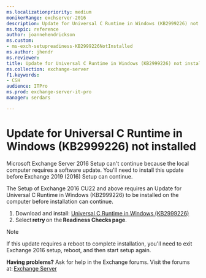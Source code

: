 ```yaml
---
ms.localizationpriority: medium
monikerRange: exchserver-2016
description: Update for Universal C Runtime in Windows (KB2999226) not installed  
ms.topic: reference
author: joannehendrickson
ms.custom:
- ms-exch-setupreadiness-KB2999226NotInstalled
ms.author: jhendr
ms.reviewer: 
title: Update for Universal C Runtime in Windows (KB2999226) not installed   
ms.collection: exchange-server
f1.keywords:
- CSH
audience: ITPro
ms.prod: exchange-server-it-pro
manager: serdars

---
```

# Update for Universal C Runtime in Windows (KB2999226) not installed  

Microsoft Exchange Server 2016 Setup can't continue because the local computer requires a software update. You'll need to install this update before Exchange 2019 (2016) Setup can continue. 

The Setup of Exchange 2016 CU22 and above requires an Update for Universal C Runtime in Windows (KB2999226) to be installed on the computer before installation can continue. 

1. Download and install: [Universal C Runtime in Windows (KB2999226)](https://support.microsoft.com/en-us/topic/update-for-universal-c-runtime-in-windows-c0514201-7fe6-95a3-b0a5-287930f3560c)  
2. Select **retry** on the **Readiness Checks page**.



>[!Note]
>If this update requires a reboot to complete installation, you'll need to exit Exchange 2016 setup, reboot, and then start setup again. 

**Having problems?** Ask for help in the Exchange forums. Visit the forums at: [Exchange Server](https://social.technet.microsoft.com/forums/office/home?category=exchangeserver)